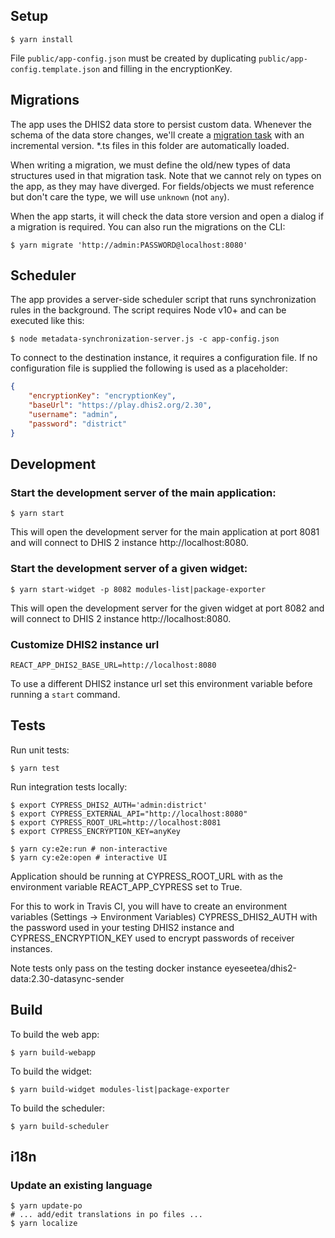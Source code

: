 ## Setup

```
$ yarn install
```

File `public/app-config.json` must be created by duplicating `public/app-config.template.json` and filling in the encryptionKey.

## Migrations

The app uses the DHIS2 data store to persist custom data. Whenever the schema of the data store changes, we'll create a [migration task](src/migrations/tasks) with an incremental version. \*.ts files in this folder are automatically loaded.

When writing a migration, we must define the old/new types of data structures used in that migration task. Note that we cannot rely on types on the app, as they may have diverged. For fields/objects we must reference but don't care the type, we will use `unknown` (not `any`).

When the app starts, it will check the data store version and open a dialog if a migration is required. You can also run the migrations on the CLI:

```
$ yarn migrate 'http://admin:PASSWORD@localhost:8080'
```

## Scheduler

The app provides a server-side scheduler script that runs synchronization rules in the background. The script requires Node v10+ and can be executed like this:

```
$ node metadata-synchronization-server.js -c app-config.json
```

To connect to the destination instance, it requires a configuration file. If no configuration file is supplied the following is used as a placeholder:

```json
{
    "encryptionKey": "encryptionKey",
    "baseUrl": "https://play.dhis2.org/2.30",
    "username": "admin",
    "password": "district"
}
```

## Development

### Start the development server of the main application:

```
$ yarn start
```

This will open the development server for the main application at port 8081 and will connect to DHIS 2 instance http://localhost:8080.

### Start the development server of a given widget:

```
$ yarn start-widget -p 8082 modules-list|package-exporter
```

This will open the development server for the given widget at port 8082 and will connect to DHIS 2 instance http://localhost:8080.

### Customize DHIS2 instance url

```
REACT_APP_DHIS2_BASE_URL=http://localhost:8080
```

To use a different DHIS2 instance url set this environment variable before running a ``start`` command.

## Tests

Run unit tests:

```
$ yarn test
```

Run integration tests locally:

```
$ export CYPRESS_DHIS2_AUTH='admin:district'
$ export CYPRESS_EXTERNAL_API="http://localhost:8080"
$ export CYPRESS_ROOT_URL=http://localhost:8081
$ export CYPRESS_ENCRYPTION_KEY=anyKey

$ yarn cy:e2e:run # non-interactive
$ yarn cy:e2e:open # interactive UI
```

Application should be running at CYPRESS_ROOT_URL with as the environment variable REACT_APP_CYPRESS set to True.

For this to work in Travis CI, you will have to create an environment variables (Settings -> Environment Variables) CYPRESS_DHIS2_AUTH with the password used in your testing DHIS2 instance and CYPRESS_ENCRYPTION_KEY used to encrypt passwords of receiver instances.

Note tests only pass on the testing docker instance eyeseetea/dhis2-data:2.30-datasync-sender

## Build

To build the web app:

```
$ yarn build-webapp
```

To build the widget:

```
$ yarn build-widget modules-list|package-exporter
```

To build the scheduler:

```
$ yarn build-scheduler
```

## i18n

### Update an existing language

```
$ yarn update-po
# ... add/edit translations in po files ...
$ yarn localize
```
